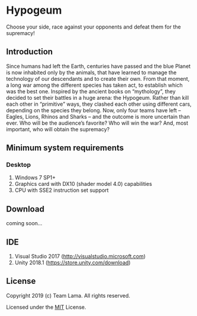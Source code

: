 # Hypogeum
Choose your side, race against your opponents and defeat them for the supremacy! 

## Introduction
Since humans had left the Earth, centuries have passed and the blue Planet is now inhabited only by the animals, that have learned to manage the technology of our descendants and to create their own. From that moment, a long war among the different species has taken act, to establish which was the best one. Inspired by the ancient books on “mythology”, they decided to set their battles in a huge arena: the Hypogeum. Rather than kill each other in “primitive” ways, they clashed each other using different cars, depending on the species they belong. Now, only four teams have left – Eagles, Lions, Rhinos and Sharks – and the outcome is more uncertain than ever. Who will be the audience’s favorite? Who will win the war? And, most important, who will obtain the supremacy?


## Minimum system requirements

### Desktop
1. Windows 7 SP1+
2. Graphics card with DX10 (shader model 4.0) capabilities
3. CPU with SSE2 instruction set support

## Download
coming soon...


## IDE
1. Visual Studio 2017 (http://visualstudio.microsoft.com)
2. Unity 2018.1 (https://store.unity.com/download)


## License
Copyright 2019 (c) Team Lama. All rights reserved.

Licensed under the [MIT](LICENSE) License.